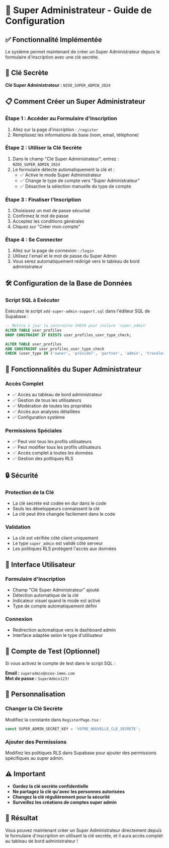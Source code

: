 # 🔐 Super Administrateur - Guide de Configuration

## ✅ **Fonctionnalité Implémentée**

Le système permet maintenant de créer un Super Administrateur depuis le formulaire d'inscription avec une clé secrète.

## 🔑 **Clé Secrète**

**Clé Super Administrateur :** `NZOO_SUPER_ADMIN_2024`

## 📋 **Comment Créer un Super Administrateur**

### **Étape 1 : Accéder au Formulaire d'Inscription**
1. Allez sur la page d'inscription : `/register`
2. Remplissez les informations de base (nom, email, téléphone)

### **Étape 2 : Utiliser la Clé Secrète**
1. Dans le champ "Clé Super Administrateur", entrez : `NZOO_SUPER_ADMIN_2024`
2. Le formulaire détecte automatiquement la clé et :
   - ✅ Active le mode Super Administrateur
   - ✅ Change le type de compte vers "Super Administrateur"
   - ✅ Désactive la sélection manuelle du type de compte

### **Étape 3 : Finaliser l'Inscription**
1. Choisissez un mot de passe sécurisé
2. Confirmez le mot de passe
3. Acceptez les conditions générales
4. Cliquez sur "Créer mon compte"

### **Étape 4 : Se Connecter**
1. Allez sur la page de connexion : `/login`
2. Utilisez l'email et le mot de passe du Super Admin
3. Vous serez automatiquement redirigé vers le tableau de bord administrateur

## 🛠️ **Configuration de la Base de Données**

### **Script SQL à Exécuter**
Exécutez le script `add-super-admin-support.sql` dans l'éditeur SQL de Supabase :

```sql
-- Mettre à jour la contrainte CHECK pour inclure 'super_admin'
ALTER TABLE user_profiles 
DROP CONSTRAINT IF EXISTS user_profiles_user_type_check;

ALTER TABLE user_profiles 
ADD CONSTRAINT user_profiles_user_type_check 
CHECK (user_type IN ('owner', 'provider', 'partner', 'admin', 'traveler', 'super_admin'));
```

## 🎯 **Fonctionnalités du Super Administrateur**

### **Accès Complet**
- ✅ Accès au tableau de bord administrateur
- ✅ Gestion de tous les utilisateurs
- ✅ Modération de toutes les propriétés
- ✅ Accès aux analyses détaillées
- ✅ Configuration système

### **Permissions Spéciales**
- ✅ Peut voir tous les profils utilisateurs
- ✅ Peut modifier tous les profils utilisateurs
- ✅ Accès complet à toutes les données
- ✅ Gestion des politiques RLS

## 🔒 **Sécurité**

### **Protection de la Clé**
- La clé secrète est codée en dur dans le code
- Seuls les développeurs connaissent la clé
- La clé peut être changée facilement dans le code

### **Validation**
- La clé est vérifiée côté client uniquement
- Le type `super_admin` est validé côté serveur
- Les politiques RLS protègent l'accès aux données

## 📱 **Interface Utilisateur**

### **Formulaire d'Inscription**
- Champ "Clé Super Administrateur" ajouté
- Détection automatique de la clé
- Indicateur visuel quand le mode est activé
- Type de compte automatiquement défini

### **Connexion**
- Redirection automatique vers le dashboard admin
- Interface adaptée selon le type d'utilisateur

## 🧪 **Compte de Test (Optionnel)**

Si vous activez le compte de test dans le script SQL :

**Email :** `superadmin@nzoo-immo.com`  
**Mot de passe :** `SuperAdmin123!`

## 🔧 **Personnalisation**

### **Changer la Clé Secrète**
Modifiez la constante dans `RegisterPage.tsx` :
```typescript
const SUPER_ADMIN_SECRET_KEY = 'VOTRE_NOUVELLE_CLE_SECRETE';
```

### **Ajouter des Permissions**
Modifiez les politiques RLS dans Supabase pour ajouter des permissions spécifiques au super admin.

## ⚠️ **Important**

- **Gardez la clé secrète confidentielle**
- **Ne partagez la clé qu'avec les personnes autorisées**
- **Changez la clé régulièrement pour la sécurité**
- **Surveillez les créations de comptes super admin**

## 🚀 **Résultat**

Vous pouvez maintenant créer un Super Administrateur directement depuis le formulaire d'inscription en utilisant la clé secrète, et il aura accès complet au tableau de bord administrateur !
